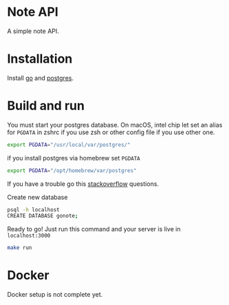 # Note API

A simple note API.

# Installation

Install [go](https://go.dev/dl/) and [postgres](https://www.postgresql.org/download/).

# Build and run



You must start your postgres database. 
On macOS, intel chip let set an alias for `PGDATA` in zshrc if you use zsh or other config file if you use other one.
```sh
export PGDATA="/usr/local/var/postgres/"
```

if you install postgres via homebrew set `PGDATA`
```sh
export PGDATA="/opt/homebrew/var/postgres"
```

If you have a trouble go this [stackoverflow](https://stackoverflow.com/a/33015649) questions.


Create new database
```sh
psql -h localhost
CREATE DATABASE gonote;
```

Ready to go! Just run this command and your server is live in `localhost:3000`
```sh
make run
```

# Docker
Docker setup is not complete yet.